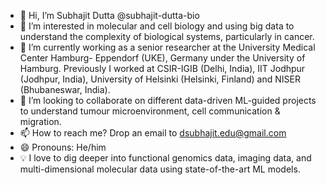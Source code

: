 - 👋 Hi, I’m Subhajit Dutta @subhajit-dutta-bio
- 👀 I’m interested in molecular and cell biology and using big data to understand the complexity of biological systems, particularly in cancer.
- 🌱 I’m currently working as a senior researcher at the University Medical Center Hamburg- Eppendorf (UKE), Germany under the University of Hamburg. Previously I worked at CSIR-IGIB (Delhi, India), IIT Jodhpur (Jodhpur, India), University of Helsinki (Helsinki, Finland) and NISER (Bhubaneswar, India).
- 💞️ I’m looking to collaborate on different data-driven ML-guided projects to understand tumour microenvironment, cell communication & migration.
- 📫 How to reach me? Drop an email to dsubhajit.edu@gmail.com
- 😄 Pronouns: He/him
- 💡 I love to dig deeper into functional genomics data, imaging data, and multi-dimensional molecular data using state-of-the-art ML models.


<!---
subhajit-dutta-bio/subhajit-dutta-bio is a ✨ special ✨ repository because its `README.md` (this file) appears on your GitHub profile.
You can click the Preview link to take a look at your changes.
--->
